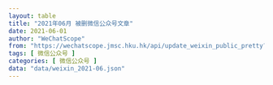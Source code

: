 ```yaml
---
layout: table
title: "2021年06月 被删微信公众号文章"
date: 2021-06-01
author: "WeChatScope"
from: "https://wechatscope.jmsc.hku.hk/api/update_weixin_public_pretty?days="
tags: [ 微信公众号 ]
categories: [ 微信公众号 ]
data: "data/weixin_2021-06.json"
---
```

